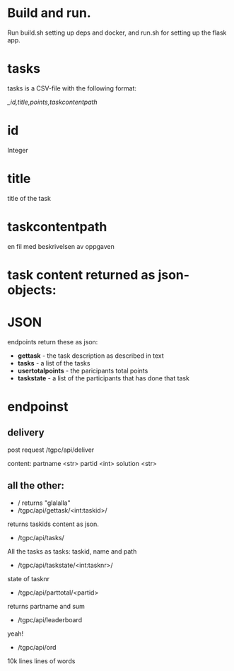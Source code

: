 # Build and run.
Run build.sh setting up deps and docker, and run.sh for setting up the flask app.

# tasks

tasks is a CSV-file with the following format:

_\_id,title,points,taskcontentpath_

# id
Integer

# title
title of the task

# taskcontentpath
en fil med beskrivelsen av oppgaven

# task content returned as json-objects:


# JSON
endpoints return these as json:
- __gettask__ - 
  the task description as described in text
- __tasks__ - 
  a list of the tasks
- __usertotalpoints__ - 
  the paricipants total points
- __taskstate__ - 
  a list of the participants that has done that task

# endpoinst
## delivery 
post request /tgpc/api/deliver

content: 
partname \<str\>
partid \<int\>
solution \<str\>

## all the other:
- /
returns "glalalla"
- /tgpc/api/gettask/\<int:taskid\>/

returns taskids content as json.
- /tgpc/api/tasks/

All the tasks as tasks: taskid, name and path
- /tgpc/api/taskstate/\<int:tasknr\>/

state of tasknr
- /tgpc/api/parttotal/\<partid\>

returns partname and sum
- /tgpc/api/leaderboard

yeah!
- /tgpc/api/ord 

10k lines lines of words



  


